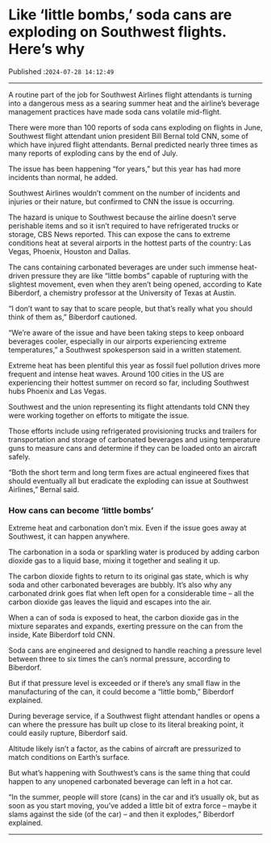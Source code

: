 # Like ‘little bombs,’ soda cans are exploding on Southwest flights. Here’s why

Published :`2024-07-28 14:12:49`

---

A routine part of the job for Southwest Airlines flight attendants is turning into a dangerous mess as a searing summer heat and the airline’s beverage management practices have made soda cans volatile mid-flight.

There were more than 100 reports of soda cans exploding on flights in June, Southwest flight attendant union president Bill Bernal told CNN, some of which have injured flight attendants. Bernal predicted nearly three times as many reports of exploding cans by the end of July.

The issue has been happening “for years,” but this year has had more incidents than normal, he added.

Southwest Airlines wouldn’t comment on the number of incidents and injuries or their nature, but confirmed to CNN the issue is occurring.

The hazard is unique to Southwest because the airline doesn’t serve perishable items and so it isn’t required to have refrigerated trucks or storage, CBS News reported. This can expose the cans to extreme conditions heat at several airports in the hottest parts of the country: Las Vegas, Phoenix, Houston and Dallas.

The cans containing carbonated beverages are under such immense heat-driven pressure they are like “little bombs” capable of rupturing with the slightest movement, even when they aren’t being opened, according to Kate Biberdorf, a chemistry professor at the University of Texas at Austin.

“I don’t want to say that to scare people, but that’s really what you should think of them as,” Biberdorf cautioned.

“We’re aware of the issue and have been taking steps to keep onboard beverages cooler, especially in our airports experiencing extreme temperatures,” a Southwest spokesperson said in a written statement.

Extreme heat has been plentiful this year as fossil fuel pollution drives more frequent and intense heat waves. Around 100 cities in the US are experiencing their hottest summer on record so far, including Southwest hubs Phoenix and Las Vegas.

Southwest and the union representing its flight attendants told CNN they were working together on efforts to mitigate the issue.

Those efforts include using refrigerated provisioning trucks and trailers for transportation and storage of carbonated beverages and using temperature guns to measure cans and determine if they can be loaded onto an aircraft safely.

“Both the short term and long term fixes are actual engineered fixes that should eventually all but eradicate the exploding can issue at Southwest Airlines,” Bernal said.

### How cans can become ‘little bombs’

Extreme heat and carbonation don’t mix. Even if the issue goes away at Southwest, it can happen anywhere.

The carbonation in a soda or sparkling water is produced by adding carbon dioxide gas to a liquid base, mixing it together and sealing it up.

The carbon dioxide fights to return to its original gas state, which is why soda and other carbonated beverages are bubbly. It’s also why any carbonated drink goes flat when left open for a considerable time – all the carbon dioxide gas leaves the liquid and escapes into the air.

When a can of soda is exposed to heat, the carbon dioxide gas in the mixture separates and expands, exerting pressure on the can from the inside, Kate Biberdorf told CNN.

Soda cans are engineered and designed to handle reaching a pressure level between three to six times the can’s normal pressure, according to Biberdorf.

But if that pressure level is exceeded or if there’s any small flaw in the manufacturing of the can, it could become a “little bomb,” Biberdorf explained.

During beverage service, if a Southwest flight attendant handles or opens a can where the pressure has built up close to its literal breaking point, it could easily rupture, Biberdorf said.

Altitude likely isn’t a factor, as the cabins of aircraft are pressurized to match conditions on Earth’s surface.

But what’s happening with Southwest’s cans is the same thing that could happen to any unopened carbonated beverage can left in a hot car.

“In the summer, people will store (cans) in the car and it’s usually ok, but as soon as you start moving, you’ve added a little bit of extra force – maybe it slams against the side (of the car) – and then it explodes,” Biberdorf explained.

---

